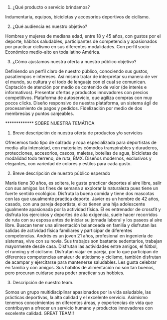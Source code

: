 
1.	¿Qué producto o servicio brindamos?

Indumentaria, equipos, bicicletas y accesorios deportivos de ciclismo. 

2.	 ¿Qué audiencia es nuestro objetivo?

Hombres y mujeres de mediana edad, entre 18 y 45 años, con gustos por el deporte, hábitos saludables, participantes de competencia y apasionados por practicar ciclismo en sus diferentes modalidades. Con perfil socio-Económico medio-alto en toda latino América.

3.	 ¿Cómo ajustamos nuestra oferta a nuestro público objetivo?

Definiendo un perfil claro de nuestro público, conociendo sus gustos, pasatiempos e intereses. Así mismo tratar de interpretar su manera de ver el mundo, su cultura y el todo de lenguaje con el cual se comunican. Captación de atención por medio de contenido de valor (de interés e informativos). Presentar ofertas y productos innovadores con precios competitivos. Plataforma de autoservicio, que agiliza compras con muy pocos clicks. Diseño responsivo de nuestra plataforma, un sistema ágil de procesamiento de pagos y pedidos.  Fidelización por medio de dos membresías y puntos canjeables.


************* SOBRE NUESTRA TEMÁTICA 


1.	 Breve descripción de nuestra oferta de productos y/o servicios

Ofrecemos todo tipo de calzado y ropa especializada para deportistas de media-alta intensidad, con materiales cómodos transpirables y duraderos, protecciones, accesorios, cascos, maletas, botellas de agua, bicicletas de modalidad todo terreno, de ruta, BMX. Diseños modernos, exclusivos y elegantes, con variedad de colores y estilos para cada gusto. 

2.	Breve descripción de nuestro público esperado

María tiene 30 años, es soltera, le gusta practicar deportes al aire libre, salir con sus amigos los fines de semana a explorar la naturaleza pues tiene un fuerte sentido ecológico. Disfruta la buena comida y tiene dos mascotas con las que usualmente practica deporte. 
Javier es un hombre de 42 años, casado, con una pareja deportista, ellos tienen una hija adolescente igualmente apasionada por la actividad física. Él es entrenador de crossfit y disfruta los ejercicios y deportes de alta exigencia, suele hacer recorridos de ruta con su esposa antes de iniciar su jornada laboral y los paseos al aire libre. Buscan tener una alimentación balanceada en familia y disfrutan las salidas de actividad física familiares y participar de diferentes competencias.
Andrés es un joven 21 años, profesional en ingeniería de sistemas, vive con su novia. Sus trabajos son bastante sedentarios, trabajan mayormente desde casa. Disfrutan las actividades entre amigos, el fútbol, el running y el ciclismo. Disfrutan viajar en pareja, por lo que participan de diferentes competencias amateur de atletismo y ciclismo, también disfrutan de acampar y ejercitarse para mantenerse saludables. Les gusta celebrar en familia y con amigos. Sus hábitos de alimentación no son tan buenos, pero procuran cuidarse para poder practicar sus hobbies.

3.	 Descripción de nuestro team.

Somos un grupo multidisciplinar apasionados por la vida saludable, las prácticas deportivas, la alta calidad y el excelente servicio. Asimismo tenemos conocimientos en diferentes áreas, y experiencias de vida que contribuyen a ofrecer un servicio humano y productos innovadores con excelente calidad. GREAT TEAM!!

